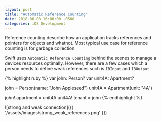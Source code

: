 ```yaml
---
layout: post
title: "Automatic Reference Counting"
date: 2018-06-08 16:00:00 -0500
categories: iOS Development 
---
```


Reference counting describe how an application tracks references and pointers for objects and whatnot. Most typical use case for reference counting is for garbage collection.  

Swift uses `Automatic Reference Counting` behind the scenes to manage a devices resources optimally. However, there are a few cases which a person needs to define weak references such is `IBInput` and `IBOutput`. 

{% highlight ruby %}
var john: Person?
var unit4A: Apartment?

john = Person(name: "John Appleseed")
unit4A = Apartment(unit: "4A")

john!.apartment = unit4A
unit4A!.tenant = john
{% endhighlight %}

![strong and weak connection]({{ '/assets/images/strong_weak_references.png' }})

